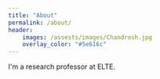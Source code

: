 ```yaml
---
title: "About"
permalink: /about/
header:
	images: /assests/images/Chandresh.jpg
	overlay_color: "#5e616c"
---
```


I'm a research professor at ELTE.
